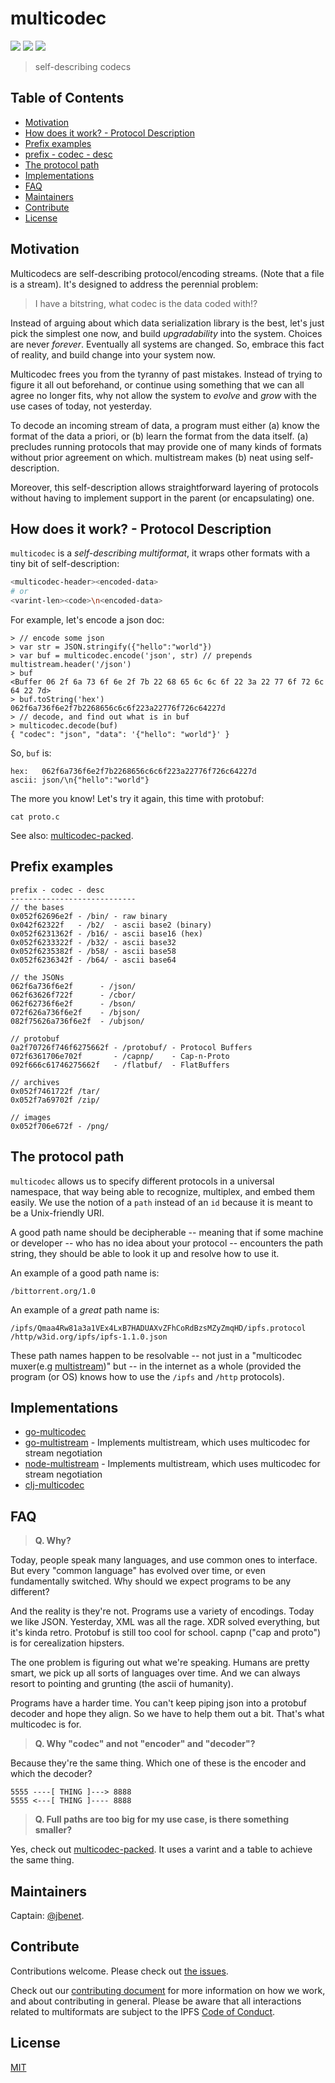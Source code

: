 # multicodec

[![](https://img.shields.io/badge/made%20by-Protocol%20Labs-blue.svg?style=flat-square)](http://ipn.io)
[![](https://img.shields.io/badge/project-multiformats-blue.svg?style=flat-square)](http://github.com/multiformats/multiformats)
[![](https://img.shields.io/badge/freenode-%23ipfs-blue.svg?style=flat-square)](http://webchat.freenode.net/?channels=%23ipfs)

> self-describing codecs

## Table of Contents

- [Motivation](#motivation)
- [How does it work? - Protocol Description](#how-does-it-work---protocol-description)
- [Prefix examples](#prefix-examples)
- [prefix - codec - desc](#prefix---codec---desc)
- [The protocol path](#the-protocol-path)
- [Implementations](#implementations)
- [FAQ](#faq)
- [Maintainers](#maintainers)
- [Contribute](#contribute)
- [License](#license)

## Motivation

Multicodecs are self-describing protocol/encoding streams. (Note that a file is a stream). It's designed to address the perennial problem:

> I have a bitstring, what codec is the data coded with!?

Instead of arguing about which data serialization library is the best, let's just pick the simplest one now, and build _upgradability_ into the system. Choices are never _forever_. Eventually all systems are changed. So, embrace this fact of reality, and build change into your system now.

Multicodec frees you from the tyranny of past mistakes. Instead of trying to figure it all out beforehand, or continue using something that we can all agree no longer fits, why not allow the system to _evolve_ and _grow_ with the use cases of today, not yesterday.

To decode an incoming stream of data, a program must either (a) know the format of the data a priori, or (b) learn the format from the data itself. (a) precludes running protocols that may provide one of many kinds of formats without prior agreement on which. multistream makes (b) neat using self-description.

Moreover, this self-description allows straightforward layering of protocols without having to implement support in the parent (or encapsulating) one.

## How does it work? - Protocol Description

`multicodec` is a _self-describing multiformat_, it wraps other formats with a tiny bit of self-description:

```sh
<multicodec-header><encoded-data>
# or
<varint-len><code>\n<encoded-data>
```

For example, let's encode a json doc:

```node
> // encode some json
> var str = JSON.stringify({"hello":"world"})
> var buf = multicodec.encode('json', str) // prepends multistream.header('/json')
> buf
<Buffer 06 2f 6a 73 6f 6e 2f 7b 22 68 65 6c 6c 6f 22 3a 22 77 6f 72 6c 64 22 7d>
> buf.toString('hex')
062f6a736f6e2f7b2268656c6c6f223a22776f726c64227d
> // decode, and find out what is in buf
> multicodec.decode(buf)
{ "codec": "json", "data": '{"hello": "world"}' }
```

So, `buf` is:

```
hex:   062f6a736f6e2f7b2268656c6c6f223a22776f726c64227d
ascii: json/\n{"hello":"world"}
```

The more you know! Let's try it again, this time with protobuf:

```
cat proto.c
```

See also: [multicodec-packed](./multicodec-packed.md).

## Prefix examples


```
prefix - codec - desc
----------------------------
// the bases
0x052f62696e2f - /bin/ - raw binary
0x042f62322f   - /b2/  - ascii base2 (binary)
0x052f6231362f - /b16/ - ascii base16 (hex)
0x052f6233322f - /b32/ - ascii base32
0x052f6235382f - /b58/ - ascii base58
0x052f6236342f - /b64/ - ascii base64

// the JSONs
062f6a736f6e2f      - /json/
062f63626f722f      - /cbor/
062f62736f6e2f      - /bson/
072f626a736f6e2f    - /bjson/
082f75626a736f6e2f  - /ubjson/

// protobuf
0a2f70726f746f6275662f - /protobuf/ - Protocol Buffers
072f6361706e702f       - /capnp/    - Cap-n-Proto
092f666c61746275662f   - /flatbuf/  - FlatBuffers

// archives
0x052f7461722f /tar/
0x052f7a69702f /zip/

// images
0x052f706e672f - /png/
```

## The protocol path

`multicodec` allows us to specify different protocols in a universal namespace, that way being able to recognize, multiplex, and embed them easily. We use the notion of a `path` instead of an `id` because it is meant to be a Unix-friendly URI.

A good path name should be decipherable -- meaning that if some machine or developer -- who has no idea about your protocol -- encounters the path string, they should be able to look it up and resolve how to use it.

An example of a good path name is:

```
/bittorrent.org/1.0
```

An example of a _great_ path name is:

```
/ipfs/Qmaa4Rw81a3a1VEx4LxB7HADUAXvZFhCoRdBzsMZyZmqHD/ipfs.protocol
/http/w3id.org/ipfs/ipfs-1.1.0.json
```

These path names happen to be resolvable -- not just in a "multicodec muxer(e.g [multistream]())" but -- in the internet as a whole (provided the program (or OS) knows how to use the `/ipfs` and `/http` protocols).

## Implementations

- [go-multicodec](https://github.com/jbenet/go-multicodec)
- [go-multistream](https://github.com/whyrusleeping/go-multistream) - Implements multistream, which uses multicodec for stream negotiation
- [node-multistream](https://github.com/diasdavid/multistream) - Implements multistream, which uses multicodec for stream negotiation
- [clj-multicodec](https://github.com/greglook/clj-multicodec)


## FAQ

> **Q. Why?**

Today, people speak many languages, and use common ones to interface. But every "common language" has evolved over time, or even fundamentally switched. Why should we expect programs to be any different?

And the reality is they're not. Programs use a variety of encodings. Today we like JSON. Yesterday, XML was all the rage. XDR solved everything, but it's kinda retro. Protobuf is still too cool for school. capnp ("cap and proto") is
for cerealization hipsters.

The one problem is figuring out what we're speaking. Humans are pretty smart, we pick up all sorts of languages over time. And we can always resort to pointing and grunting (the ascii of humanity).

Programs have a harder time. You can't keep piping json into a protobuf decoder and hope they align. So we have to help them out a bit. That's what multicodec is for.

> **Q. Why "codec" and not "encoder" and "decoder"?**

Because they're the same thing. Which one of these is the encoder and which the decoder?

    5555 ----[ THING ]---> 8888
    5555 <---[ THING ]---- 8888

> **Q. Full paths are too big for my use case, is there something smaller?**

Yes, check out [multicodec-packed](./multicodec-packed.md). It uses a varint and a table to achieve the same thing.

## Maintainers

Captain: [@jbenet](https://github.com/jbenet).

## Contribute

Contributions welcome. Please check out [the issues](https://github.com/multiformats/multicodec/issues).

Check out our [contributing document](https://github.com/multiformats/multiformats/blob/master/contributing.md) for more information on how we work, and about contributing in general. Please be aware that all interactions related to multiformats are subject to the IPFS [Code of Conduct](https://github.com/ipfs/community/blob/master/code-of-conduct.md).

## License

[MIT](LICENSE)
